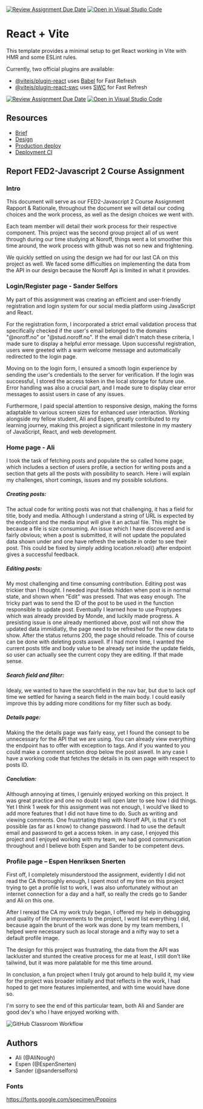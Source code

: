[![Review Assignment Due Date](https://classroom.github.com/assets/deadline-readme-button-24ddc0f5d75046c5622901739e7c5dd533143b0c8e959d652212380cedb1ea36.svg)](https://classroom.github.com/a/8ndPp79U)
[![Open in Visual Studio Code](https://classroom.github.com/assets/open-in-vscode-718a45dd9cf7e7f842a935f5ebbe5719a5e09af4491e668f4dbf3b35d5cca122.svg)](https://classroom.github.com/online_ide?assignment_repo_id=12183992&assignment_repo_type=AssignmentRepo)
# React + Vite

This template provides a minimal setup to get React working in Vite with HMR and some ESLint rules.

Currently, two official plugins are available:

- [@vitejs/plugin-react](https://github.com/vitejs/vite-plugin-react/blob/main/packages/plugin-react/README.md) uses [Babel](https://babeljs.io/) for Fast Refresh
- [@vitejs/plugin-react-swc](https://github.com/vitejs/vite-plugin-react-swc) uses [SWC](https://swc.rs/) for Fast Refresh

[![Review Assignment Due Date](https://classroom.github.com/assets/deadline-readme-button-24ddc0f5d75046c5622901739e7c5dd533143b0c8e959d652212380cedb1ea36.svg)](https://classroom.github.com/a/WzuOnFrK)
[![Open in Visual Studio Code](https://classroom.github.com/assets/open-in-vscode-718a45dd9cf7e7f842a935f5ebbe5719a5e09af4491e668f4dbf3b35d5cca122.svg)](https://classroom.github.com/online_ide?assignment_repo_id=11650804&assignment_repo_type=AssignmentRepo)

## Resources

- [Brief](https://fed-vocational-astro-course.vercel.app/en/javascript-2/ca/ca)
- [Design](https://www.figma.com/file/yRXnqBF2sY3ZUJGe0RfsuS/Javascript-2-CA?type=design&node-id=0-1&mode=design&t=AuOfK2IbChmfJIUE-0)
- [Production deploy](https://main--teamzeusjs2.netlify.app/)
- [Deployment CI](_LINK_TO_NETLIFY_VERCEL_DASHBOARD_)

## Report FED2-Javascript 2 Course Assignment

### Intro

This document will serve as our FED2-Javascript 2 Course Assignment Rapport & Rationale, throughout the document we will detail our coding choices and the work process, as well as the design choices we went with.

Each team member will detail their work process for their respective component. This project was the second group project all of us went through during our time studying at Noroff, things went a lot smoother this time around, the work process with github was not so new and frightening.

We quickly settled on using the design we had for our last CA on this project as well.
We faced some difficulties on implementing the data from the API in our design because the Noroff Api is limited in what it provides.

### Login/Register page - Sander Selfors

My part of this assignment was creating an efficient and user-friendly registration and login system for our social media platform using JavaScript and React.

For the registration form, I incorporated a strict email validation process that specifically checked if the user's email belonged to the domains "@noroff.no" or "@stud.noroff.no". If the email didn't match these criteria, I made sure to display a helpful error message. Upon successful registration, users were greeted with a warm welcome message and automatically redirected to the login page.

Moving on to the login form, I ensured a smooth login experience by sending the user's credentials to the server for verification. If the login was successful, I stored the access token in the local storage for future use. Error handling was also a crucial part, and I made sure to display clear error messages to assist users in case of any issues.

Furthermore, I paid special attention to responsive design, making the forms adaptable to various screen sizes for enhanced user interaction. Working alongside my fellow student, Ali and Espen, greatly contributed to my learning journey, making this project a significant milestone in my mastery of JavaScript, React, and web development.

### Home page - Ali

I took the task of fetching posts and populate the so called home page, which includes a section of users profile, a section for writing posts and a section that gets all the posts with possibility to search. Here i will explain my challenges, short comings, issues and my possible solutions.

##### Creating posts:
The actual code for writing posts was not that challenging, it has a field for title, body and media. Although I understand a string of URL is expected by the endpoint and the media input will give it an actual file. This might be because a file is size consuming. An issue which I have discovered and is fairly obvious; when a post is submitted, it will not update the populated data shown under and one have refresh the website in order to see their post. This could be fixed by simply adding location.reload() after endpoint gives a successful feedback.

##### Editing posts:
My most challenging and time consuming contribution. Editing post was trickier than I thought. I needed input fields hidden when post is in normal state, and shown when "Edit" was pressed. That was easy enough. The tricky part was to send the ID of the post to be used in the function responsible to update post. Eventually I learned how to use Proptypes which was already provided by Monde, and luckily made progress. A presisting issue is one already mentioned above, post will not show the updated data immidiatly, the page need to be refreshed for the new data to show. After the status returns 200, the  page should reloade. This of course can be done with deleting posts aswell.
If I had more time, I wanted the current posts title and body value to be already set inside the update fields, so user can actually see the current copy they are editing. If that made sense.

##### Search field and filter:
Idealy, we wanted to have the searchfield in the nav bar, but due to lack opf time we settled for having a search field in the main body. I could easily improve this by adding more conditions for my filter such as body.

##### Details page:
Making the the details page was fairly easy, yet I found the consept to be unnecessary for the API that we are using. You can already view everything the endpoint has to offer with exception to tags. And if you wanted to you could make a comment section drop below the post aswell. In any case I have a working code that fetches the details in its own page with respect to posts ID.

##### Conclution:
Although annoying at times, I genuinly enjoyed working on this project. It was great practice and one no doubt I will open later to see how I did things. Yet I think 1 week for this assignment was not enough, I would've liked to add more features that I did not have time to do. Such as writing and viewing comments. One frustrtating thing with Noroff API, is that it's not possible (as far as I know) to change password. I had to use the default email and password to get a access token. in any case, I enjoyed this project and I enjoyed working with my team, we had good communication throughout and I believe both Espen and Sander to be competent devs. 


### Profile page – Espen Henriksen Snerten

First off, I completely misunderstood the assignment, evidently I did not read the CA thoroughly enough, I spent most of my time on this project trying to get a profile list to work, I was also unfortunately without an internet connection for a day and a half, so really the creds go to Sander and Ali on this one.

After I reread the CA my work truly began, I offered my help in debugging and quality of life improvements to the project, I wont list everything I did, because again the brunt of the work was done by my team members, I helped were necessary such as local storage and a nifty way to set a default profile image.

The design for this project was frustrating, the data from the API was lackluster and stunted the creative process for me at least, I still don't like tailwind, but it was more palatable for me this time around.

In conclusion, a fun project when I truly got around to help build it, my view for the project was broader initially and that reflects in the work, I had hoped to get more features implemented, and with time would have done so.

I'm sorry to see the end of this particular team, both Ali and Sander are good dev's who I have enjoyed working with.

![GitHub Classroom Workflow](https://github.com/sanderselfors/fed2-js2-course-assignement-oslo-react-vite-zeus/actions/workflows/classroom.yml/badge.svg)



  

## Authors

- Ali (@AliNough)
- Espen (@EspenSnerten)
- Sander (@sanderselfors)

### Fonts

https://fonts.google.com/specimen/Poppins
